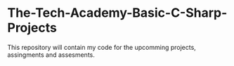# The-Tech-Academy-Basic-C-Sharp-Projects
This repository will contain my code for the upcomming projects, assingments and assesments.
